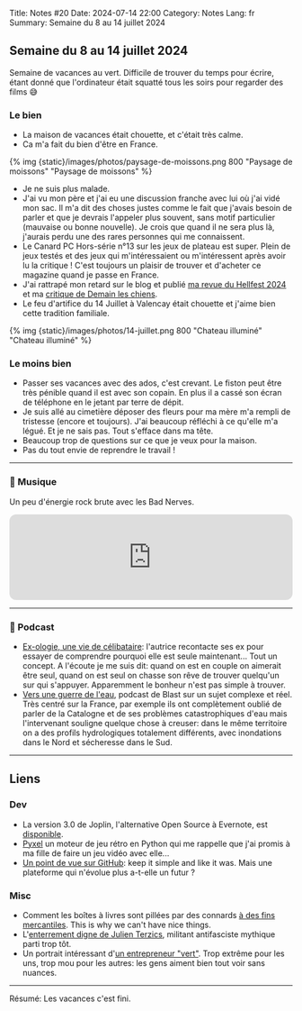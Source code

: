 Title: Notes #20
Date: 2024-07-14 22:00
Category: Notes
Lang: fr
Summary: Semaine du 8 au 14 juillet 2024

## Semaine du 8 au 14 juillet 2024

Semaine de vacances au vert. Difficile de trouver du temps pour écrire, étant donné que l'ordinateur était squatté tous les soirs pour regarder des films 😅

### Le bien

* La maison de vacances était chouette, et c'était très calme.
* Ca m'a fait du bien d'être en France.

{% img {static}/images/photos/paysage-de-moissons.png 800 "Paysage de moissons" "Paysage de moissons" %}

* Je ne suis plus malade.
* J'ai vu mon père et j'ai eu une discussion franche avec lui où j'ai vidé mon sac. Il m'a dit des choses justes comme le fait que j'avais besoin de parler et que je devrais l'appeler plus souvent, sans motif particulier (mauvaise ou bonne nouvelle). Je crois que quand il ne sera plus là, j'aurais perdu une des rares personnes qui me connaissent.
* Le Canard PC Hors-série n°13 sur les jeux de plateau est super. Plein de jeux testés et des jeux qui m'intéressaient ou m'intéressent après avoir lu la critique ! C'est toujours un plaisir de trouver et d'acheter ce magazine quand je passe en France.
* J'ai rattrapé mon retard sur le blog et publié [ma revue du Hellfest 2024]({filename}/articles/hellfest-2024.md) et ma [critique de Demain les chiens]({filename}/books/demain-les-chiens.md).
* Le feu d'artifice du 14 Juillet à Valencay était chouette et j'aime bien cette tradition familiale.

{% img {static}/images/photos/14-juillet.png 800 "Chateau illuminé" "Chateau illuminé" %}


### Le moins bien

* Passer ses vacances avec des ados, c'est crevant. Le fiston peut être très pénible quand il est avec son copain. En plus il a cassé son écran de téléphone en le jetant par terre de dépit.
* Je suis allé au cimetière déposer des fleurs pour ma mère m'a rempli de tristesse (encore et toujours). J'ai beaucoup réfléchi à ce qu'elle m'a légué. Et je ne sais pas. Tout s'efface dans ma tête.
* Beaucoup trop de questions sur ce que je veux pour la maison.
* Pas du tout envie de reprendre le travail !

---

### 🎵 Musique

Un peu d'énergie rock brute avec les Bad Nerves.
<iframe style="border-radius:12px" src="https://open.spotify.com/embed/track/2ec8IUSeltmMIU3jQJqBuX?utm_source=generator" width="100%" height="152" frameBorder="0" allowfullscreen="" allow="autoplay; clipboard-write; encrypted-media; fullscreen; picture-in-picture" loading="lazy"></iframe>

---

### 🎤 Podcast

* [Ex-ologie, une vie de célibataire](https://www.radiofrance.fr/franceculture/podcasts/serie-ex-ologie-une-vie-de-celibataire): l'autrice recontacte ses ex pour essayer de comprendre pourquoi elle est seule maintenant... Tout un concept. A l'écoute je me suis dit: quand on est en couple on aimerait être seul, quand on est seul on chasse son rêve de trouver quelqu'un sur qui s'appuyer. Apparemment le bonheur n'est pas simple à trouver.
* [Vers une guerre de l'eau](https://www.blast-info.fr/podcasts/lecologie-s-1-oXkml_NzRjqtM-EP0jWyeA), podcast de Blast sur un sujet complexe et réel. Très centré sur la France, par exemple ils ont complètement oublié de parler de la Catalogne et de ses problèmes catastrophiques d'eau mais l'intervenant souligne quelque chose à creuser: dans le même territoire on a des profils hydrologiques totalement différents, avec inondations dans le Nord et sécheresse dans le Sud.

---

## Liens

### Dev

* La version 3.0 de Joplin, l'alternative Open Source à Evernote, est [disponible](https://joplinapp.org/fr/news/20240701-release-3-0/).
* [Pyxel](https://github.com/kitao/pyxel) un moteur de jeu rétro en Python qui me rappelle que j'ai promis à ma fille de faire un jeu vidéo avec elle...
* [Un point de vue sur GitHub](https://www.mistys-internet.website/blog/blog/2024/07/12/github-is-starting-to-feel-like-legacy-software/): keep it simple and like it was. Mais une plateforme qui n'évolue plus a-t-elle un futur ?

### Misc

* Comment les boîtes à livres sont pillées par des connards [à des fins mercantiles](https://theconversation.com/pillages-de-boites-a-livres-le-don-devore-par-la-logique-marchande-234047). This is why we can't have nice things.
* L'[enterrement digne de Julien Terzics](https://fanxoa.archivesdelazonemondiale.fr/julien-terzics-1968-2024-dignes-funerailles/), militant antifasciste mythique parti trop tôt.
* Un portrait intéressant d'[un entrepreneur "vert"](https://www.lemonde.fr/campus/article/2024/05/06/maxime-de-rostolan-entrepreneur-ecologiste-je-suis-trop-extremiste-pour-les-uns-pas-assez-pour-les-autres_6231892_4401467.html). Trop extrême pour les uns, trop mou pour les autres: les gens aiment bien tout voir sans nuances.

---

Résumé: Les vacances c'est fini.
